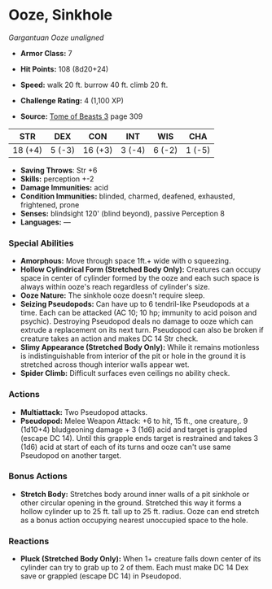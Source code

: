 # Ooze, Sinkhole

*Gargantuan* *Ooze* *unaligned*

- **Armor Class:** 7
- **Hit Points:** 108 (8d20+24)
- **Speed:** walk 20 ft. burrow 40 ft. climb 20 ft.

- **Challenge Rating:** 4 (1,100 XP)
- **Source:** [Tome of Beasts 3](https://koboldpress.com/kpstore/product/tome-of-beasts-3-for-5th-edition/) page 309

| STR | DEX | CON | INT | WIS | CHA |
| --- | --- | --- | --- | --- | --- |
| 18 (+4) | 5 (-3) | 16 (+3) | 3 (-4) | 6 (-2) | 1 (-5) |

- **Saving Throws**: Str +6
- **Skills:** perception +-2
- **Damage Immunities:** acid 
- **Condition Immunities:** blinded, charmed, deafened, exhausted, frightened, prone
- **Senses:** blindsight 120' (blind beyond), passive Perception 8
- **Languages:** —

### Special Abilities

- **Amorphous:** Move through space 1ft.+ wide with o squeezing.
- **Hollow Cylindrical Form (Stretched Body Only):** Creatures can occupy space in center of cylinder formed by the ooze and each such space is always within ooze's reach regardless of cylinder's size.
- **Ooze Nature:** The sinkhole ooze doesn't require sleep.
- **Seizing Pseudopods:** Can have up to 6 tendril-like Pseudopods at a time. Each can be attacked (AC 10; 10 hp; immunity to acid poison and psychic). Destroying Pseudopod deals no damage to ooze which can extrude a replacement on its next turn. Pseudopod can also be broken if creature takes an action and makes DC 14 Str check.
- **Slimy Appearance (Stretched Body Only):** While it remains motionless is indistinguishable from interior of the pit or hole in the ground it is stretched across though interior walls appear wet.
- **Spider Climb:** Difficult surfaces even ceilings no ability check.

### Actions

- **Multiattack:** Two Pseudopod attacks.
- **Pseudopod:** Melee Weapon Attack: +6 to hit, 15 ft., one creature,. 9 (1d10+4) bludgeoning damage + 3 (1d6) acid and target is grappled (escape DC 14). Until this grapple ends target is restrained and takes 3 (1d6) acid at start of each of its turns and ooze can't use same Pseudopod on another target.

### Bonus Actions

- **Stretch Body:** Stretches body around inner walls of a pit sinkhole or other circular opening in the ground. Stretched this way it forms a hollow cylinder up to 25 ft. tall up to 25 ft. radius. Ooze can end stretch as a bonus action occupying nearest unoccupied space to the hole.

### Reactions

- **Pluck (Stretched Body Only):** When 1+ creature falls down center of its cylinder can try to grab up to 2 of them. Each must make DC 14 Dex save or grappled (escape DC 14) in Pseudopod.


